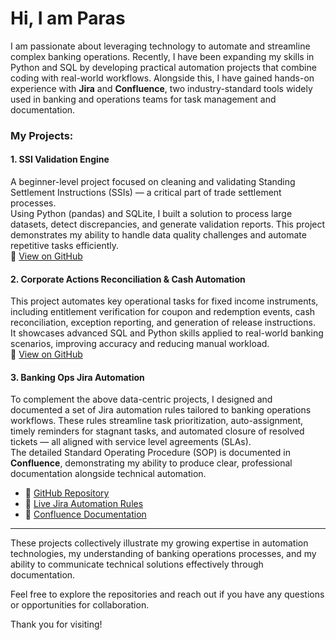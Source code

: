 # Hi, I am Paras

I am passionate about leveraging technology to automate and streamline complex banking operations. Recently, I have been expanding my skills in Python and SQL by developing practical automation projects that combine coding with real-world workflows. Alongside this, I have gained hands-on experience with **Jira** and **Confluence**, two industry-standard tools widely used in banking and operations teams for task management and documentation.

### My Projects:

#### 1. SSI Validation Engine

A beginner-level project focused on cleaning and validating Standing Settlement Instructions (SSIs) — a critical part of trade settlement processes.  
Using Python (pandas) and SQLite, I built a solution to process large datasets, detect discrepancies, and generate validation reports. This project demonstrates my ability to handle data quality challenges and automate repetitive tasks efficiently.  
🔗 [View on GitHub](https://github.com/paras1234-eng/ssi-validation-engine)

#### 2. Corporate Actions Reconciliation & Cash Automation

This project automates key operational tasks for fixed income instruments, including entitlement verification for coupon and redemption events, cash reconciliation, exception reporting, and generation of release instructions.  
It showcases advanced SQL and Python skills applied to real-world banking scenarios, improving accuracy and reducing manual workload.  
🔗 [View on GitHub](https://github.com/paras1234-eng/corp_action_recon_cash)

#### 3. Banking Ops Jira Automation

To complement the above data-centric projects, I designed and documented a set of Jira automation rules tailored to banking operations workflows. These rules streamline task prioritization, auto-assignment, timely reminders for stagnant tasks, and automated closure of resolved tickets — all aligned with service level agreements (SLAs).  
The detailed Standard Operating Procedure (SOP) is documented in **Confluence**, demonstrating my ability to produce clear, professional documentation alongside technical automation.  
- 🔗 [GitHub Repository](https://github.com/paras1234-eng/banking-ops-jira-automation)  
- 🔗 [Live Jira Automation Rules](https://paras00333.atlassian.net/jira/software/projects/BOAFA/settings/automation#/rule-list?systemLabelId=project&page=1&pageSize=20&sortKey=name&sortOrder=ASC)  
- 🔗 [Confluence Documentation](https://paras00333.atlassian.net/wiki/people/712020:729c3c44-0fe2-4d05-af60-eae857c6ad2d/work)

---

These projects collectively illustrate my growing expertise in automation technologies, my understanding of banking operations processes, and my ability to communicate technical solutions effectively through documentation.

Feel free to explore the repositories and reach out if you have any questions or opportunities for collaboration.

Thank you for visiting!
